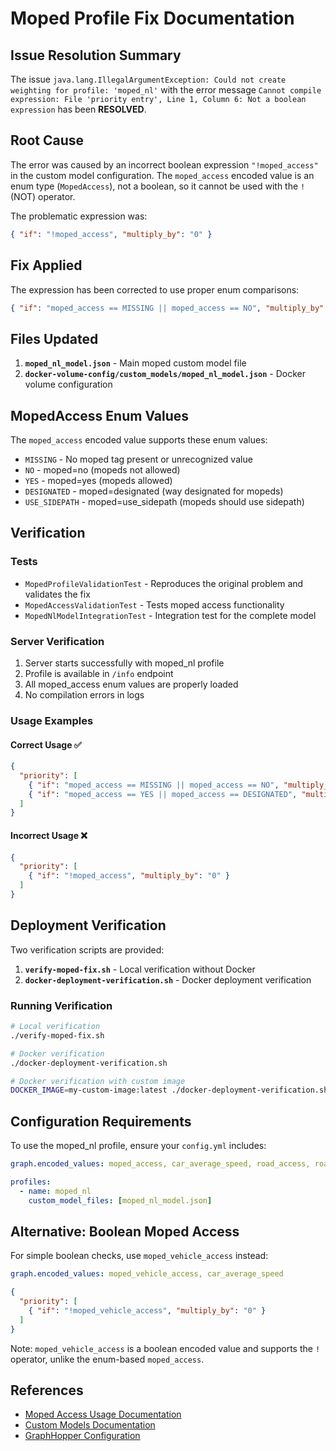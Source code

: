 # Moped Profile Fix Documentation

## Issue Resolution Summary

The issue `java.lang.IllegalArgumentException: Could not create weighting for profile: 'moped_nl'` with the error message `Cannot compile expression: File 'priority entry', Line 1, Column 6: Not a boolean expression` has been **RESOLVED**.

## Root Cause

The error was caused by an incorrect boolean expression `"!moped_access"` in the custom model configuration. The `moped_access` encoded value is an enum type (`MopedAccess`), not a boolean, so it cannot be used with the `!` (NOT) operator.

The problematic expression was:
```json
{ "if": "!moped_access", "multiply_by": "0" }
```

## Fix Applied

The expression has been corrected to use proper enum comparisons:
```json
{ "if": "moped_access == MISSING || moped_access == NO", "multiply_by": "0" }
```

## Files Updated

1. **`moped_nl_model.json`** - Main moped custom model file
2. **`docker-volume-config/custom_models/moped_nl_model.json`** - Docker volume configuration

## MopedAccess Enum Values

The `moped_access` encoded value supports these enum values:
- `MISSING` - No moped tag present or unrecognized value
- `NO` - moped=no (mopeds not allowed)
- `YES` - moped=yes (mopeds allowed)
- `DESIGNATED` - moped=designated (way designated for mopeds)
- `USE_SIDEPATH` - moped=use_sidepath (mopeds should use sidepath)

## Verification

### Tests
- `MopedProfileValidationTest` - Reproduces the original problem and validates the fix
- `MopedAccessValidationTest` - Tests moped access functionality
- `MopedNlModelIntegrationTest` - Integration test for the complete model

### Server Verification
1. Server starts successfully with moped_nl profile
2. Profile is available in `/info` endpoint
3. All moped_access enum values are properly loaded
4. No compilation errors in logs

### Usage Examples

#### Correct Usage ✅
```json
{
  "priority": [
    { "if": "moped_access == MISSING || moped_access == NO", "multiply_by": "0" },
    { "if": "moped_access == YES || moped_access == DESIGNATED", "multiply_by": "1.2" }
  ]
}
```

#### Incorrect Usage ❌
```json
{
  "priority": [
    { "if": "!moped_access", "multiply_by": "0" }
  ]
}
```

## Deployment Verification

Two verification scripts are provided:

1. **`verify-moped-fix.sh`** - Local verification without Docker
2. **`docker-deployment-verification.sh`** - Docker deployment verification

### Running Verification

```bash
# Local verification
./verify-moped-fix.sh

# Docker verification
./docker-deployment-verification.sh

# Docker verification with custom image
DOCKER_IMAGE=my-custom-image:latest ./docker-deployment-verification.sh
```

## Configuration Requirements

To use the moped_nl profile, ensure your `config.yml` includes:

```yaml
graph.encoded_values: moped_access, car_average_speed, road_access, road_class

profiles:
  - name: moped_nl
    custom_model_files: [moped_nl_model.json]
```

## Alternative: Boolean Moped Access

For simple boolean checks, use `moped_vehicle_access` instead:

```yaml
graph.encoded_values: moped_vehicle_access, car_average_speed
```

```json
{
  "priority": [
    { "if": "!moped_vehicle_access", "multiply_by": "0" }
  ]
}
```

Note: `moped_vehicle_access` is a boolean encoded value and supports the `!` operator, unlike the enum-based `moped_access`.

## References

- [Moped Access Usage Documentation](docs/moped-access-usage.md)
- [Custom Models Documentation](docs/core/custom-models.md)
- [GraphHopper Configuration](config-docker.yml)